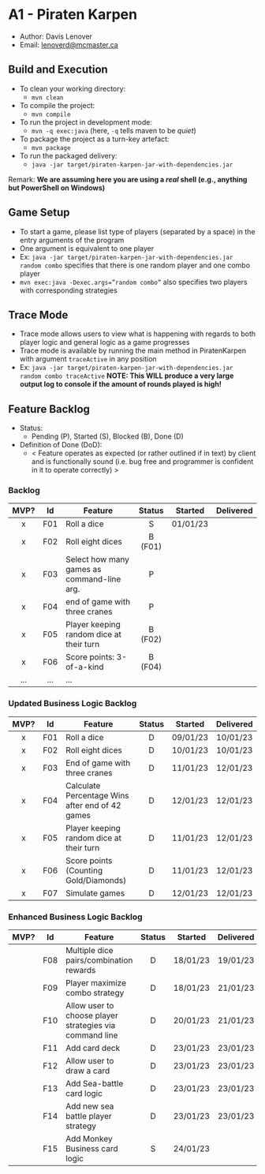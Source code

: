 # A1 - Piraten Karpen

  * Author: Davis Lenover
  * Email: lenoverd@mcmaster.ca

## Build and Execution

  * To clean your working directory:
    * `mvn clean`
  * To compile the project:
    * `mvn compile`
  * To run the project in development mode:
    * `mvn -q exec:java` (here, `-q` tells maven to be _quiet_)
  * To package the project as a turn-key artefact:
    * `mvn package`
  * To run the packaged delivery:
    * `java -jar target/piraten-karpen-jar-with-dependencies.jar`

Remark: **We are assuming here you are using a _real_ shell (e.g., anything but PowerShell on Windows)**

## Game Setup
* To start a game, please list type of players (separated by a space) in the entry arguments of the program
* One argument is equivalent to one player
* Ex: `java -jar target/piraten-karpen-jar-with-dependencies.jar random combo` specifies that there is one random player and one combo player
* `mvn exec:java -Dexec.args=”random combo”` also specifies two players with corresponding strategies

## Trace Mode
 * Trace mode allows users to view what is happening with regards to both player logic and general logic as a game progresses
 * Trace mode is available by running the main method in PiratenKarpen with argument `traceActive` in any position
 * Ex: `java -jar target/piraten-karpen-jar-with-dependencies.jar random combo traceActive`
 **NOTE: This WILL produce a very large output log to console if the amount of rounds played is high!**

## Feature Backlog

 * Status: 
   * Pending (P), Started (S), Blocked (B), Done (D)
 * Definition of Done (DoD):
   * < Feature operates as expected (or rather outlined if in text) by client and is functionally sound (i.e. bug free and programmer is confident in it to operate correctly) >

### Backlog 

| MVP? | Id  | Feature  | Status  |  Started  | Delivered |
| :-:  |:-:  |---       | :-:     | :-:       | :-:       |
| x   | F01 | Roll a dice |  S | 01/01/23 |  |
| x   | F02 | Roll eight dices  |  B (F01) |   |
| x   | F03 | Select how many games as command-line arg.  |  P  |   |
| x   | F04 | end of game with three cranes | P | |
| x   | F05 | Player keeping random dice at their turn | B (F02) | | 
| x   | F06 | Score points: 3-of-a-kind | B (F04) | | 
| ... | ... | ... |

### Updated Business Logic Backlog
| MVP? | Id  | Feature  | Status  |  Started  | Delivered |
| :-:  |:-:  |---       | :-:     | :-:       | :-:       |
| x   | F01 | Roll a dice |  D | 09/01/23 | 10/01/23 |
| x   | F02 | Roll eight dices |  D | 10/01/23  | 10/01/23 |
| x   | F03 | End of game with three cranes | D | 11/01/23 | 12/01/23 |
| x   | F04 | Calculate Percentage Wins after end of 42 games | D | 12/01/23 | 12/01/23 |
| x   | F05 | Player keeping random dice at their turn | D | 11/01/23 | 12/01/23 |
| x   | F06 | Score points (Counting Gold/Diamonds) | D | 11/01/23 | 12/01/23 |
| x   | F07 | Simulate games | D | 12/01/23 | 12/01/23 |

### Enhanced Business Logic Backlog
| MVP? | Id  | Feature  | Status  |  Started  | Delivered |
| :-:  |:-:  |---       | :-:     | :-:       | :-:       |
|    | F08 | Multiple dice pairs/combination rewards |  D | 18/01/23 | 19/01/23 |
|    | F09 | Player maximize combo strategy |  D | 18/01/23 | 21/01/23 |
|    | F10 | Allow user to choose player strategies via command line |  D | 20/01/23 | 21/01/23 |
|    | F11 | Add card deck |  D | 23/01/23 | 23/01/23 |
|    | F12 | Allow user to draw a card |  D | 23/01/23 | 23/01/23 |
|    | F13 | Add Sea-battle card logic |  D | 23/01/23 | 23/01/23 |
|    | F14 | Add new sea battle player strategy |  D | 23/01/23 | 23/01/23 |
|    | F15 | Add Monkey Business card logic |  S | 24/01/23 |  |
